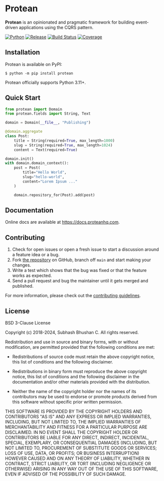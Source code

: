 # Protean

**Protean** is an opinionated and pragmatic framework for building event-driven applications using the CQRS pattern.

[![Python](https://img.shields.io/pypi/pyversions/protean?label=Python)](https://github.com/proteanhq/protean/)
[![Release](https://img.shields.io/pypi/v/protean?label=Release&style=flat-square)](https://pypi.org/project/protean/)
[![Build Status](https://github.com/proteanhq/protean/actions/workflows/ci.yml/badge.svg)](https://github.com/proteanhq/protean/actions/workflows/ci.yml)
[![Coverage](https://codecov.io/gh/proteanhq/protean/graph/badge.svg?token=0sFuFdLBOx)](https://codecov.io/gh/proteanhq/protean)

## Installation

Protean is available on PyPI:

```console
$ python -m pip install protean
```

Protean officially supports Python 3.11+.

## Quick Start

```python
from protean import Domain
from protean.fields import String, Text

domain = Domain(__file__, "Publishing")

@domain.aggregate
class Post:
    title = String(required=True, max_length=1000)
    slug = String(required=True, max_length=1024)
    content = Text(required=True)

domain.init()
with domain.domain_context():
    post = Post(
        title="Hello World",
        slug="hello-world",
        content="Lorem Ipsum ..."
    )

    domain.repository_for(Post).add(post)
```

## Documentation

Online docs are available at https://docs.proteanhq.com.

## Contributing

1.  Check for open issues or open a fresh issue to start a discussion
    around a feature idea or a bug.
2.  Fork [the repository](https://github.com/proteanhq/protean) on
    GitHub, branch off `main` and start making your changes.
3.  Write a test which shows that the bug was fixed or that the feature
    works as expected.
4.  Send a pull request and bug the maintainer until it gets merged and
    published.

For more information, please check out the
[contributing guidelines](https://docs.proteanhq.com/community/contributing/).

## License

BSD 3-Clause License

Copyright (c) 2018-2024, Subhash Bhushan C.
All rights reserved.

Redistribution and use in source and binary forms, with or without modification,
are permitted provided that the following conditions are met:

* Redistributions of source code must retain the above copyright notice, this
list of conditions and the following disclaimer.

* Redistributions in binary form must reproduce the above copyright notice,
this list of conditions and the following disclaimer in the documentation
and/or other materials provided with the distribution.

* Neither the name of the copyright holder nor the names of its contributors
may be used to endorse or promote products derived from this software
without specific prior written permission.

THIS SOFTWARE IS PROVIDED BY THE COPYRIGHT HOLDERS AND CONTRIBUTORS "AS IS"
AND ANY EXPRESS OR IMPLIED WARRANTIES, INCLUDING, BUT NOT LIMITED TO, THE
IMPLIED WARRANTIES OF MERCHANTABILITY AND FITNESS FOR A PARTICULAR PURPOSE ARE
DISCLAIMED. IN NO EVENT SHALL THE COPYRIGHT HOLDER OR CONTRIBUTORS BE LIABLE
FOR ANY DIRECT, INDIRECT, INCIDENTAL, SPECIAL, EXEMPLARY, OR CONSEQUENTIAL
DAMAGES (INCLUDING, BUT NOT LIMITED TO, PROCUREMENT OF SUBSTITUTE GOODS OR
SERVICES; LOSS OF USE, DATA, OR PROFITS; OR BUSINESS INTERRUPTION) HOWEVER
CAUSED AND ON ANY THEORY OF LIABILITY, WHETHER IN CONTRACT, STRICT LIABILITY,
OR TORT (INCLUDING NEGLIGENCE OR OTHERWISE) ARISING IN ANY WAY OUT OF THE USE
OF THIS SOFTWARE, EVEN IF ADVISED OF THE POSSIBILITY OF SUCH DAMAGE.

